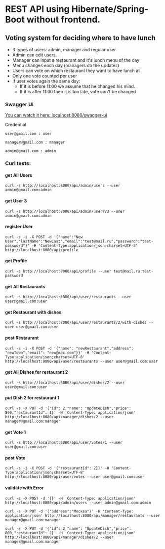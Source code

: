 # REST API using Hibernate/Spring-Boot without frontend.

## Voting system for deciding where to have lunch

* 3 types of users: admin, manager and regular user
* Admin can edit users.
* Manager can input a restaurant and it's lunch menu of the day
* Menu changes each day (managers do the updates)
* Users can vote on which restaurant they want to have lunch at
* Only one vote counted per user
* If user votes again the same day:
  - If it is before 11:00 we assume that he changed his mind.
  - If it is after 11:00 then it is too late, vote can't be changed

### Swagger UI

<a href="http://localhost:8080/swagger-ui.html">You can watch it here: localhost:8080/swagger-ui</a>

Credential

    user@gmail.com : user

    manager@gmail.com : manager

    admin@gmail.com : admin


### Curl tests:

#### get All Users
    curl -s http://localhost:8080/api/admin/users --user admin@gmail.com:admin

#### get User 3
    curl -s http://localhost:8080/api/admin/users/3 --user admin@gmail.com:admin

#### register User
    curl -s -i -X POST -d '{"name":"New User","lastName":"NewLast","email":"test@mail.ru","password":"test-password"}' -H 'Content-Type:application/json;charset=UTF-8' http://localhost:8080/api/profile

#### get Profile
    curl -s http://localhost:8080/api/profile --user test@mail.ru:test-password

#### get All Restaurants
    curl -s http://localhost:8080/api/user/restaurants --user user@gmail.com:user

#### get Restaurant with dishes
    curl -s http://localhost:8080/api/user/restaurants/2/with-dishes --user user@gmail.com:user

#### post Restaurant
    curl -s -i -X POST -d '{"name": "newRestaurant","address": "newTown","email": "new@mac.com"}}' -H 'Content-Type:application/json;charset=UTF-8' http://localhost:8080/api/user/restaurants --user user@gmail.com:user

#### get All Dishes for restaurant 2
    curl -s http://localhost:8080/api/user/dishes/2 --user user@gmail.com:user

#### put Dish 2 for restaurant 1
    curl -s -X PUT -d '{"id": 2,"name": "UpdateDish","price": 800,"restaurantId": 1}' -H 'Content-Type: application/json' http://localhost:8080/api/manager/dishes/2 --user manager@gmail.com:manager

#### get Vote 1
    curl -s http://localhost:8080/api/user/votes/1 --user user@gmail.com:user

#### post Vote
    curl -s -i -X POST -d '{"restaurantId": 2}}' -H 'Content-Type:application/json;charset=UTF-8' http://localhost:8080/api/user/votes --user user@gmail.com:user



#### validate with Error
    curl -s -X POST -d '{}' -H 'Content-Type: application/json' http://localhost:8080/api/admin/users --user admin@gmail.com:admin

    curl -s -X PUT -d '{"address":"Москва"}' -H 'Content-Type: application/json' http://localhost:8080/api/manager/restaurants --user manager@gmail.com:manager

    curl -s -X PUT -d '{"id": 2,"name": "UpdateDish","price": 800,"restaurantId": 2}' -H 'Content-Type: application/json' http://localhost:8080/api/manager/dishes/2 --user manager@gmail.com:manager
